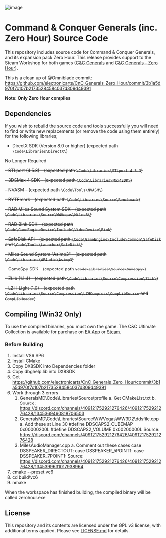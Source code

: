 ![image](https://github.com/user-attachments/assets/8f0d8143-ba97-4ec2-9e9e-d6fa73bf0607)
# Command & Conquer Generals (inc. Zero Hour) Source Code

This repository includes source code for Command & Conquer Generals, and its expansion pack Zero Hour. This release provides support to the Steam Workshop for both games ([C&C Generals](https://steamcommunity.com/workshop/browse/?appid=2229870) and [C&C Generals - Zero Hour](https://steamcommunity.com/workshop/browse/?appid=2732960)).

This is a clean up of @Omniblade commit: https://github.com/electronicarts/CnC_Generals_Zero_Hour/commit/3b1a5d970f7c107b2173528458c037d309d49391

**Note: Only Zero Hour compiles**

## Dependencies

If you wish to rebuild the source code and tools successfully you will need to find or write new replacements (or remove the code using them entirely) for the following libraries;

- DirectX SDK (Version 8.0 or higher) (expected path `\Code\Libraries\DirectX\`)

No Longer Required

~~- STLport (4.5.3) - (expected path `\Code\Libraries\STLport-4.5.3`)~~

~~- 3DSMax 4 SDK - (expected path `\Code\Libraries\Max4SDK\`)~~

~~- NVASM - (expected path `\Code\Tools\NVASM\`)~~

~~- BYTEmark - (expected path `\Code\Libraries\Source\Benchmark`)~~

~~- RAD Miles Sound System SDK - (expected path `\Code\Libraries\Source\WWVegas\Miles6\`)~~

~~- RAD Bink SDK - (expected path `\Code\GameEngineDevice\Include\VideoDevice\Bink`)~~

~~- SafeDisk API - (expected path `\Code\GameEngine\Include\Common\SafeDisk` and `\Code\Tools\Launcher\SafeDisk\`)~~

~~- Miles Sound System "Asimp3" - (expected path `\Code\Libraries\WPAudio\Asimp3`)~~

~~- GameSpy SDK - (expected path `\Code\Libraries\Source\GameSpy\`)~~

~~- ZLib (1.1.4) - (expected path `\Code\Libraries\Source\Compression\ZLib\`)~~

~~- LZH-Light (1.0) - (expected path `\Code\Libraries\Source\Compression\LZHCompress\CompLibSource` and `CompLibHeader`)~~

## Compiling (Win32 Only)

To use the compiled binaries, you must own the game. The C&C Ultimate Collection is available for purchase on [EA App](https://www.ea.com/en-gb/games/command-and-conquer/command-and-conquer-the-ultimate-collection/buy/pc) or [Steam](https://store.steampowered.com/bundle/39394/Command__Conquer_The_Ultimate_Collection/).

### Before Building

1. Install VS6 SP6
2. Install CMake
3. Copy DX8SDK into Dependencies folder
4. Copy dbghelp.lib into DX8SDK
5. Get https://github.com/electronicarts/CnC_Generals_Zero_Hour/commit/3b1a5d970f7c107b2173528458c037d309d49391
6. Work through 3 errors
	1. GeneralsMD\Code\Libraries\Source\profile
		a. Get CMakeList.txt
    b. Source: https://discord.com/channels/409121752921276426/409121752921276428/1345369460818706503
	2. GeneralsMD\Code\Libraries\Source\WWVegas\WW3D2\ddsfile.cpp
    a. Add these at Line 30
      #define DDSCAPS2_CUBEMAP 0x00000200L
      #define DDSCAPS2_VOLUME 0x00200000L
    Source: https://discord.com/channels/409121752921276426/409121752921276428
	3. MilesAudioManager.cpp
		a. Comment out these cases
          case DSSPEAKER_DIRECTOUT:
          case DSSPEAKER_5POINT1: 
          case DSSPEAKER_7POINT1:
          Source: https://discord.com/channels/409121752921276426/409121752921276428/1345399631017938964
7. cmake --preset vc6
8. cd build\vc6
9. nmake

When the workspace has finished building, the compiled binary will be called zerohour.exe

## License

This repository and its contents are licensed under the GPL v3 license, with additional terms applied. Please see [LICENSE.md](LICENSE.md) for details.
